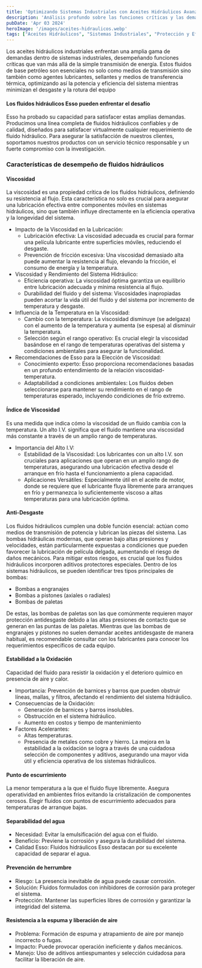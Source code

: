 ```yaml
---
title: 'Optimizando Sistemas Industriales con Aceites Hidráulicos Avanzados'
description: 'Análisis profundo sobre las funciones críticas y las demandas que los aceites hidráulicos deben satisfacer en sistemas industriales, destacando su importancia en la transmisión de energía, lubricación, sellado, y la transferencia térmica'
pubDate: 'Apr 03 2024'
heroImage: '/images/aceites-hidraulicos.webp'
tags: ["Aceites Hidráulicos", "Sistemas Industriales", "Protección y Eficiencia"]
---
```

Los aceites hidráulicos industriales enfrentan una amplia gama de demandas dentro de sistemas industriales, desempeñando funciones críticas que van más allá de la simple transmisión de energía. Estos fluidos de base petróleo son esenciales no solo como medios de transmisión sino también como agentes lubricantes, sellantes y medios de transferencia térmica, optimizando así la potencia y eficiencia del sistema mientras minimizan el desgaste y la rotura del equipo
#### Los fluidos hidráulicos Esso pueden enfrentar el desafío
Esso ha probado su capacidad para satisfacer estas amplias demandas. Producimos una línea completa de fluidos hidráulicos confiables y de calidad, diseñados para satisfacer virtualmente cualquier requerimiento de fluido hidráulico. Para asegurar la satisfacción de nuestros clientes, soportamos nuestros productos con un servicio técnico responsable y un fuerte compromiso con la investigación.

### Características de desempeño de fluidos hidráulicos
#### Viscosidad
La viscosidad es una propiedad crítica de los fluidos hidráulicos, definiendo su resistencia al flujo. Esta característica no solo es crucial para asegurar una lubricación efectiva entre componentes móviles en sistemas hidráulicos, sino que también influye directamente en la eficiencia operativa y la longevidad del sistema.
- Impacto de la Viscosidad en la Lubricación:
    - Lubricación efectiva: La viscosidad adecuada es crucial para formar una película lubricante entre superficies móviles, reduciendo el desgaste.
    - Prevención de fricción excesiva: Una viscosidad demasiado alta puede aumentar la resistencia al flujo, elevando la fricción, el consumo de energía y la temperatura.
- Viscosidad y Rendimiento del Sistema Hidráulico:
    - Eficiencia operativa: La viscosidad óptima garantiza un equilibrio entre lubricación adecuada y mínima resistencia al flujo.
    - Durabilidad del fluido y del sistema: Viscosidades inapropiadas pueden acortar la vida útil del fluido y del sistema por incremento de temperatura y desgaste.
- Influencia de la Temperatura en la Viscosidad:
    - Cambio con la temperatura: La viscosidad disminuye (se adelgaza) con el aumento de la temperatura y aumenta (se espesa) al disminuir la temperatura.
    - Selección según el rango operativo: Es crucial elegir la viscosidad basándose en el rango de temperaturas operativas del sistema y condiciones ambientales para asegurar la funcionalidad.
- Recomendaciones de Esso para la Elección de Viscosidad:
    - Conocimiento experto: Esso proporciona recomendaciones basadas en un profundo entendimiento de la relación viscosidad-temperatura.
    - Adaptabilidad a condiciones ambientales: Los fluidos deben seleccionarse para mantener su rendimiento en el rango de temperaturas esperado, incluyendo condiciones de frío extremo.
#### Índice de Viscosidad
Es una medida que indica cómo la viscosidad de un fluido cambia con la temperatura. Un alto I.V. significa que el fluido mantiene una viscosidad más constante a través de un amplio rango de temperaturas.
- Importancia del Alto I.V:
    - Estabilidad de la Viscosidad: Los lubricantes con un alto I.V. son cruciales para aplicaciones que operan en un amplio rango de temperaturas, asegurando una lubricación efectiva desde el arranque en frío hasta el funcionamiento a plena capacidad.
    - Aplicaciones Versátiles: Especialmente útil en el aceite de motor, donde se requiere que el lubricante fluya libremente para arranques en frío y permanezca lo suficientemente viscoso a altas temperaturas para una lubricación óptima.
#### Anti-Desgaste
Los fluidos hidráulicos cumplen una doble función esencial: actúan como medios de transmisión de potencia y lubrican las piezas del sistema. Las bombas hidráulicas modernas, que operan bajo altas presiones y velocidades, están particularmente expuestas a condiciones que pueden favorecer la lubricación de película delgada, aumentando el riesgo de daños mecánicos. Para mitigar estos riesgos, es crucial que los fluidos hidráulicos incorporen aditivos protectores especiales.
Dentro de los sistemas hidráulicos, se pueden identificar tres tipos principales de bombas:
- Bombas a engranajes
- Bombas a pistones (axiales o radiales)
- Bombas de paletas

De estas, las bombas de paletas son las que comúnmente requieren mayor protección antidesgaste debido a las altas presiones de contacto que se generan en las puntas de las paletas. Mientras que las bombas de engranajes y pistones no suelen demandar aceites antidesgaste de manera habitual, es recomendable consultar con los fabricantes para conocer los requerimientos específicos de cada equipo.
#### Estabilidad a la Oxidación
Capacidad del fluido para resistir la oxidación y el deterioro químico en presencia de aire y calor.
- Importancia: Prevención de barnices y barros que pueden obstruir líneas, mallas, y filtros, afectando el rendimiento del sistema hidráulico.
- Consecuencias de la Oxidación:
    - Generación de barnices y barros insolubles.
    - Obstrucción en el sistema hidráulico.
    - Aumento en costos y tiempo de mantenimiento
- Factores Acelerantes:
    - Altas temperaturas.
    - Presencia de metales como cobre y hierro.
La mejora en la estabilidad a la oxidación se logra a través de una cuidadosa selección de componentes y aditivos, asegurando una mayor vida útil y eficiencia operativa de los sistemas hidráulicos.
#### Punto de escurrimiento
La menor temperatura a la que el fluido fluye libremente. Asegura operatividad en ambientes fríos evitando la cristalización de componentes cerosos. Elegir fluidos con puntos de escurrimiento adecuados para temperaturas de arranque bajas.
#### Separabilidad del agua
- Necesidad: Evitar la emulsificación del agua con el fluido.
- Beneficio: Previene la corrosión y asegura la durabilidad del sistema.
- Calidad Esso: Fluidos hidráulicos Esso destacan por su excelente capacidad de separar el agua.
#### Prevención de herrumbre
- Riesgo: La presencia inevitable de agua puede causar corrosión.
- Solución: Fluidos formulados con inhibidores de corrosión para proteger el sistema.
- Protección: Mantener las superficies libres de corrosión y garantizar la integridad del sistema.
#### Resistencia a la espuma y liberación de aire
- Problema: Formación de espuma y atrapamiento de aire por manejo incorrecto o fugas.
- Impacto: Puede provocar operación ineficiente y daños mecánicos.
- Manejo: Uso de aditivos antiespumantes y selección cuidadosa para facilitar la liberación de aire.